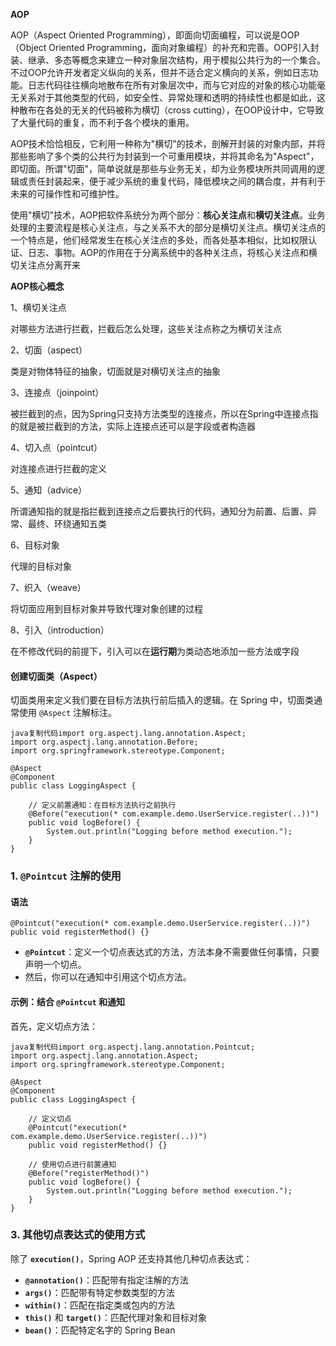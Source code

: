 **AOP**

AOP（Aspect Oriented Programming），即面向切面编程，可以说是OOP（Object Oriented Programming，面向对象编程）的补充和完善。OOP引入封装、继承、多态等概念来建立一种对象层次结构，用于模拟公共行为的一个集合。不过OOP允许开发者定义纵向的关系，但并不适合定义横向的关系，例如日志功能。日志代码往往横向地散布在所有对象层次中，而与它对应的对象的核心功能毫无关系对于其他类型的代码，如安全性、异常处理和透明的持续性也都是如此，这种散布在各处的无关的代码被称为横切（cross cutting），在OOP设计中，它导致了大量代码的重复，而不利于各个模块的重用。

AOP技术恰恰相反，它利用一种称为"横切"的技术，剖解开封装的对象内部，并将那些影响了多个类的公共行为封装到一个可重用模块，并将其命名为"Aspect"，即切面。所谓"切面"，简单说就是那些与业务无关，却为业务模块所共同调用的逻辑或责任封装起来，便于减少系统的重复代码，降低模块之间的耦合度，并有利于未来的可操作性和可维护性。

使用"横切"技术，AOP把软件系统分为两个部分：**核心关注点**和**横切关注点**。业务处理的主要流程是核心关注点，与之关系不大的部分是横切关注点。横切关注点的一个特点是，他们经常发生在核心关注点的多处，而各处基本相似，比如权限认证、日志、事物。AOP的作用在于分离系统中的各种关注点，将核心关注点和横切关注点分离开来

**AOP核心概念**

1、横切关注点

对哪些方法进行拦截，拦截后怎么处理，这些关注点称之为横切关注点

2、切面（aspect）

类是对物体特征的抽象，切面就是对横切关注点的抽象

3、连接点（joinpoint）

被拦截到的点，因为Spring只支持方法类型的连接点，所以在Spring中连接点指的就是被拦截到的方法，实际上连接点还可以是字段或者构造器

4、切入点（pointcut）

对连接点进行拦截的定义

5、通知（advice）

所谓通知指的就是指拦截到连接点之后要执行的代码，通知分为前置、后置、异常、最终、环绕通知五类

6、目标对象

代理的目标对象

7、织入（weave）

将切面应用到目标对象并导致代理对象创建的过程

8、引入（introduction）

在不修改代码的前提下，引入可以在**运行期**为类动态地添加一些方法或字段

####  创建切面类（Aspect）

切面类用来定义我们要在目标方法执行前后插入的逻辑。在 Spring 中，切面类通常使用 `@Aspect` 注解标注。

```
java复制代码import org.aspectj.lang.annotation.Aspect;
import org.aspectj.lang.annotation.Before;
import org.springframework.stereotype.Component;

@Aspect
@Component
public class LoggingAspect {

    // 定义前置通知：在目标方法执行之前执行
    @Before("execution(* com.example.demo.UserService.register(..))")
    public void logBefore() {
        System.out.println("Logging before method execution.");
    }
}
```

### 1. `@Pointcut` 注解的使用

#### 语法

```
@Pointcut("execution(* com.example.demo.UserService.register(..))")
public void registerMethod() {}
```

- **`@Pointcut`**：定义一个切点表达式的方法，方法本身不需要做任何事情，只要声明一个切点。
- 然后，你可以在通知中引用这个切点方法。

#### 示例：结合 `@Pointcut` 和通知

首先，定义切点方法：

```
java复制代码import org.aspectj.lang.annotation.Pointcut;
import org.aspectj.lang.annotation.Aspect;
import org.springframework.stereotype.Component;

@Aspect
@Component
public class LoggingAspect {

    // 定义切点
    @Pointcut("execution(* com.example.demo.UserService.register(..))")
    public void registerMethod() {}

    // 使用切点进行前置通知
    @Before("registerMethod()")
    public void logBefore() {
        System.out.println("Logging before method execution.");
    }
}
```

### 3. 其他切点表达式的使用方式

除了 **`execution()`**，Spring AOP 还支持其他几种切点表达式：

- **`@annotation()`**：匹配带有指定注解的方法
- **`args()`**：匹配带有特定参数类型的方法
- **`within()`**：匹配在指定类或包内的方法
- **`this()`** 和 **`target()`**：匹配代理对象和目标对象
- **`bean()`**：匹配特定名字的 Spring Bean